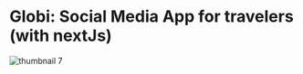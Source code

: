 # Globi: Social Media App for travelers (with nextJs)



![thumbnail 7](https://github.com/user-attachments/assets/686b37e4-3d16-4bc4-a7f2-9d152c3addf5)

